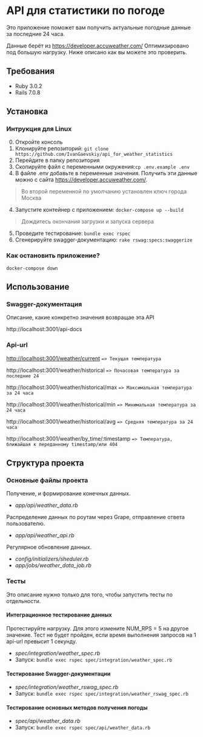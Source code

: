 # API для статистики по погоде

Это приложение поможет вам получить актуальные погодные данные за последние 24 часа.

Данные берёт из https://developer.accuweather.com/
Оптимизировано под большую нагрузку. Ниже описано как вы можете это проверить.

## Требования

- Ruby 3.0.2
- Rails 7.0.8

## Установка
### Интрукция для Linux

0. Откройте консоль
1. Клонируйте репозиторий: `git clone https://github.com/IvanGaevskiy/api_for_weather_statistics`
2. Перейдите в папку репозитория
3. Скопируйте файл с переменными окружения:`cp .env.example .env`
4. В файле .env добавьте в переменные значения. Получить эти данные можно с сайта https://developer.accuweather.com/. 

>Во второй переменной по умолчанию установлен ключ города Москва

4. Запустите контейнер с приложением: `docker-compose up --build`

> Дождитесь окончания загрузки и запуска сервера

5. Проведите тестирование: `bundle exec rspec`
6. Сгенерируйте swagger-документацию: `rake rswag:specs:swaggerize`

### Как остановить приложение?

`docker-compose down`

## Использование

### Swagger-документация

Описание, какие конкретно значения возвращае эта API

http://localhost:3001/api-docs

### Api-url

<http://localhost:3001/weather/current> `=> Текущая температура`

http://localhost:3001/weather/historical `=> Почасовая температура за последние 24`

http://localhost:3001/weather/historical/max `=> Максимальная температура за 24 часа`

http://localhost:3001/weather/historical/min `=> Минимальная температура за 24 часа`

http://localhost:3001/weather/historical/avg `=> Средняя температура за 24 часа`

http://localhost:3001/weather/by_time/:timestamp `=> Температура, ближайшая к переданному timestamp/или 404
`
## Структура проекта

### Основные файлы проекта

Получение, и формирование конечных данных.
- *app/api/weather_data.rb*

Распределение данных по роутам через Grape, отправление ответа пользователю.
- *app/api/weather_api.rb*

Регулярное обновление данных.
- *config/initializers/sheduler.rb*
- *app/jobs/weather_data_job.rb*

### Тесты

Это описание нужно только для того, чтобы запустить тесты по отдельности.

#### Интеграционное тестирование данных

Протестируйте нагрузку. Для этого измените NUM_RPS = 5 на другое значение.
Тест не будет пройден, если время выполнения 
запросов на 1 api-url превысит 1 секунду.
- *spec/integration/weather_spec.rb*
- Запуск: `bundle exec rspec spec/integration/weather_spec.rb`

#### Тестирование Swagger-документации

- *spec/integration/weather_rswag_spec.rb*
- Запуск: `bundle exec rspec spec/integration/weather_rswag_spec.rb`

#### Тестирование основных методов получения погоды

- *spec/api/weather_data.rb*
- Запуск: `bundle exec rspec spec/api/weather_data.rb`